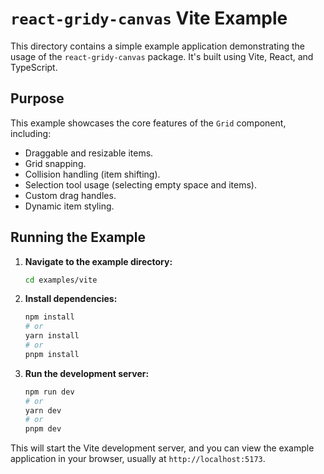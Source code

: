 # `react-gridy-canvas` Vite Example

This directory contains a simple example application demonstrating the usage of the `react-gridy-canvas` package. It's built using Vite, React, and TypeScript.

## Purpose

This example showcases the core features of the `Grid` component, including:

- Draggable and resizable items.
- Grid snapping.
- Collision handling (item shifting).
- Selection tool usage (selecting empty space and items).
- Custom drag handles.
- Dynamic item styling.

## Running the Example

1.  **Navigate to the example directory:**

    ```bash
    cd examples/vite
    ```

2.  **Install dependencies:**

    ```bash
    npm install
    # or
    yarn install
    # or
    pnpm install
    ```

3.  **Run the development server:**
    ```bash
    npm run dev
    # or
    yarn dev
    # or
    pnpm dev
    ```

This will start the Vite development server, and you can view the example application in your browser, usually at `http://localhost:5173`.
